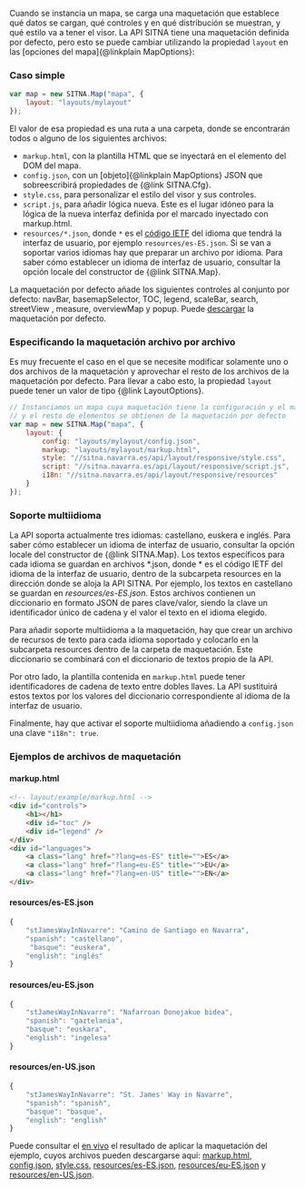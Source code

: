 Cuando se instancia un mapa, se carga una maquetación que establece qué datos se cargan, qué controles y en qué 
distribución se muestran, y qué estilo va a tener el visor. La API SITNA tiene una maquetación definida por defecto, 
pero esto se puede cambiar utilizando la propiedad `layout` en las [opciones del mapa]{@linkplain MapOptions}:

### Caso simple
``` javascript
var map = new SITNA.Map("mapa", {
    layout: "layouts/mylayout"
});
```

El valor de esa propiedad es una ruta a una carpeta, donde se encontrarán todos o alguno de los siguientes archivos:

* `markup.html`, con la plantilla HTML que se inyectará en el elemento del DOM del mapa.
* `config.json`, con un [objeto]{@linkplain MapOptions} JSON que sobreescribirá propiedades de {@link SITNA.Cfg}.
* `style.css`, para personalizar el estilo del visor y sus controles.
* `script.js`, para añadir lógica nueva. Este es el lugar idóneo para la lógica de la nueva interfaz definida por el marcado inyectado con markup.html.
* `resources/*.json`, donde `*` es el [código IETF](https://es.wikipedia.org/wiki/C%C3%B3digo_de_idioma_IETF) del idioma que tendrá la interfaz de usuario, por ejemplo `resources/es-ES.json`. Si se van a soportar varios idiomas hay que preparar un archivo por idioma. Para saber cómo establecer un idioma de interfaz de usuario, consultar la opción locale del constructor de {@link SITNA.Map}.

La maquetación por defecto añade los siguientes controles al conjunto por defecto: navBar, basemapSelector, TOC, legend, scaleBar, search, streetView , measure, overviewMap y popup. 
Puede [descargar](../layout/responsive/responsive.zip) la maquetación por defecto.

### Especificando la maquetación archivo por archivo
Es muy frecuente el caso en el que se necesite modificar solamente uno o dos archivos de la maquetación y aprovechar el resto 
de los archivos de la maquetación por defecto. Para llevar a cabo esto, la propiedad `layout` puede tener un valor de tipo {@link LayoutOptions}.
``` javascript
// Instanciamos un mapa cuya maquetación tiene la configuración y el marcado personalizados 
// y el resto de elementos se obtienen de la maquetación por defecto
var map = new SITNA.Map("mapa", {
    layout: {
        config: "layouts/mylayout/config.json",
        markup: "layouts/mylayout/markup.html",
        style: "//sitna.navarra.es/api/layout/responsive/style.css",
        script: "//sitna.navarra.es/api/layout/responsive/script.js",
        i18n: "//sitna.navarra.es/api/layout/responsive/resources"
    }
});
```

### Soporte multiidioma
La API soporta actualmente tres idiomas: castellano, euskera e inglés. Para saber cómo establecer un idioma de interfaz de usuario, consultar la opción locale del constructor de {@link SITNA.Map}. Los textos específicos para cada idioma se guardan en archivos *.json, donde * es el código IETF del idioma de la interfaz de usuario, dentro de la subcarpeta resources en la dirección donde se aloja la API SITNA. Por ejemplo, los textos en castellano se guardan en _resources/es-ES.json_. Estos archivos contienen un diccionario en formato JSON de pares clave/valor, siendo la clave un identificador único de cadena y el valor el texto en el idioma elegido.

Para añadir soporte multiidioma a la maquetación, hay que crear un archivo de recursos de texto para cada idioma soportado y colocarlo en la subcarpeta resources dentro de la carpeta de maquetación. Este diccionario se combinará con el diccionario de textos propio de la API.

Por otro lado, la plantilla contenida en `markup.html` puede tener identificadores de cadena de texto entre dobles llaves. La API sustituirá estos textos por los valores del diccionario correspondiente al idioma de la interfaz de usuario.

Finalmente, hay que activar el soporte multiidioma añadiendo a `config.json` una clave `"i18n": true`.

### Ejemplos de archivos de maquetación
#### markup.html
``` HTML
<!-- layout/example/markup.html -->
<div id="controls">
    <h1></h1>
    <div id="toc" />
    <div id="legend" />
</div>
<div id="languages">
    <a class="lang" href="?lang=es-ES" title="">ES</a>
    <a class="lang" href="?lang=eu-ES" title="">EU</a>
    <a class="lang" href="?lang=en-US" title="">EN</a>
</div>
```
#### resources/es-ES.json
``` javascript
{
    "stJamesWayInNavarre": "Camino de Santiago en Navarra",
    "spanish": "castellano",
     "basque": "euskera",
    "english": "inglés"
}
```
#### resources/eu-ES.json
``` javascript
{
    "stJamesWayInNavarre": "Nafarroan Donejakue bidea",
    "spanish": "gaztelania",
    "basque": "euskara",
    "english": "ingelesa"
}
```
#### resources/en-US.json
``` javascript
{
    "stJamesWayInNavarre": "St. James' Way in Navarre",
    "spanish": "spanish",
    "basque": "basque",
    "english": "english"
}
``` 

 Puede consultar el [en vivo](../examples/Cfg.layout.html) el resultado de aplicar la maquetación del ejemplo, cuyos archivos pueden descargarse aquí:
 [markup.html](../examples/layout/example/markup.html), [config.json](../examples/layout/example/config.json),
 [style.css](../examples/layout/example/style.css), [resources/es-ES.json](../examples/layout/example/resources/es-ES.json),
 [resources/eu-ES.json](../examples/layout/example/resources/eu-ES.json) y [resources/en-US.json](../examples/layout/example/resources/en-US.json).
 